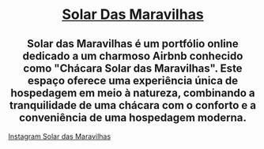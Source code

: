 <h1 align="center"><a href="https://solardasmaravilhas.vercel.app/">Solar Das Maravilhas</a></h1>
<h2 align="center" color="#1C1C1C">Solar das Maravilhas é um portfólio online dedicado a um charmoso Airbnb conhecido como "Chácara Solar das Maravilhas". Este espaço oferece uma experiência única de hospedagem em meio à natureza, combinando a tranquilidade de uma chácara com o conforto e a conveniência de uma hospedagem moderna.</h2>
<a href="https://www.instagram.com/solardasmaravilhas/">Instagram Solar das Maravilhas</a>
